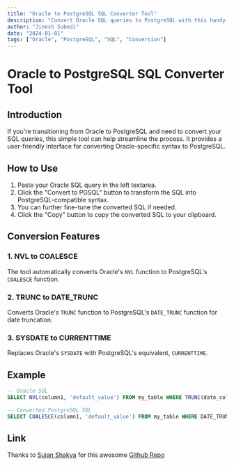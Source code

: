 ```yaml
---
title: "Oracle to PostgreSQL SQL Converter Tool"
description: "Convert Oracle SQL queries to PostgreSQL with this handy tool."
author: "Jinesh Subedi"
date: "2024-01-01"
tags: ["Oracle", "PostgreSQL", "SQL", "Conversion"]
---
```


# Oracle to PostgreSQL SQL Converter Tool
### <BadgeBlog type="tip" title="Oracle, PostgreSQL, SQL, Conversion" />

## Introduction
If you're transitioning from Oracle to PostgreSQL and need to convert your SQL queries, this simple tool can help streamline the process. It provides a user-friendly interface for converting Oracle-specific syntax to PostgreSQL.

## How to Use

1. Paste your Oracle SQL query in the left textarea.
2. Click the "Convert to PGSQL" button to transform the SQL into PostgreSQL-compatible syntax.
3. You can further fine-tune the converted SQL if needed.
4. Click the "Copy" button to copy the converted SQL to your clipboard.

## Conversion Features

### 1. NVL to COALESCE

The tool automatically converts Oracle's `NVL` function to PostgreSQL's `COALESCE` function.

### 2. TRUNC to DATE_TRUNC

Converts Oracle's `TRUNC` function to PostgreSQL's `DATE_TRUNC` function for date truncation.

### 3. SYSDATE to CURRENTTIME

Replaces Oracle's `SYSDATE` with PostgreSQL's equivalent, `CURRENTTIME`.

## Example

```sql
-- Oracle SQL
SELECT NVL(column1, 'default_value') FROM my_table WHERE TRUNC(date_column) = SYSDATE;

-- Converted PostgreSQL SQL
SELECT COALESCE(column1, 'default_value') FROM my_table WHERE DATE_TRUNC('day', date_column) = CURRENTTIME;
```

## Link

Thanks to [Sujan Shakya](https://github.com/sujanshsh) for this awesome [Github Repo](https://github.com/sujanshsh/html-javascript-utilities)
